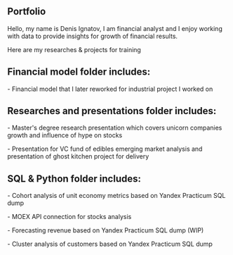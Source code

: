 ## Portfolio
Hello, my name is Denis Ignatov, I am financial analyst and I enjoy working with data to provide insights for growth of financial results. 
<p>Here are my researches &amp; projects for training<p>

## Financial model folder includes:
<p>- Financial model that I later reworked for industrial project I worked on<p>
  
 
## Researches and presentations folder includes:
<p>- Master's degree research presentation which covers unicorn companies growth and influence of hype on stocks<p>
<p>- Presentation for VC fund of edibles emerging market analysis and presentation of ghost kitchen project for delivery<p>
  
  
## SQL & Python folder includes:
<p>- Cohort analysis of unit economy metrics based on Yandex Practicum SQL dump<p>
<p>- MOEX API connection for stocks analysis<p>
<p>- Forecasting revenue based on Yandex Practicum SQL dump (WIP) <p>
<p>- Cluster analysis of customers based on Yandex Practicum SQL dump<p>


  
  
